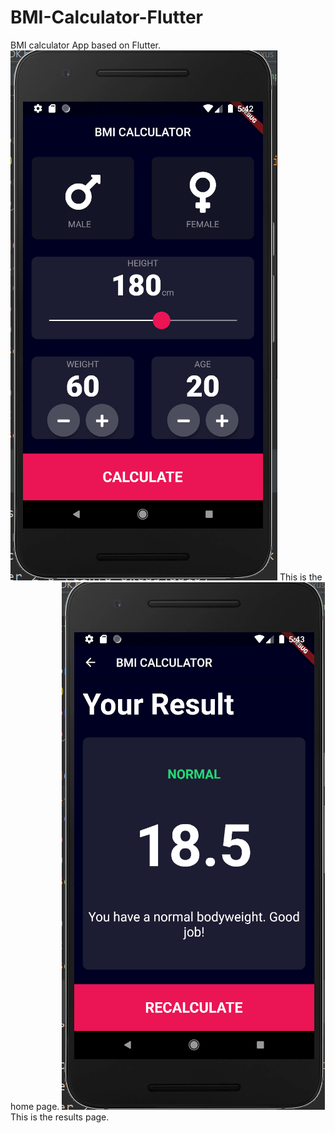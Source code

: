 # BMI-Calculator-Flutter
BMI calculator App based on Flutter.
![](home_page.PNG)
This is the home page.
![](result_page.PNG)
This is the results page.
